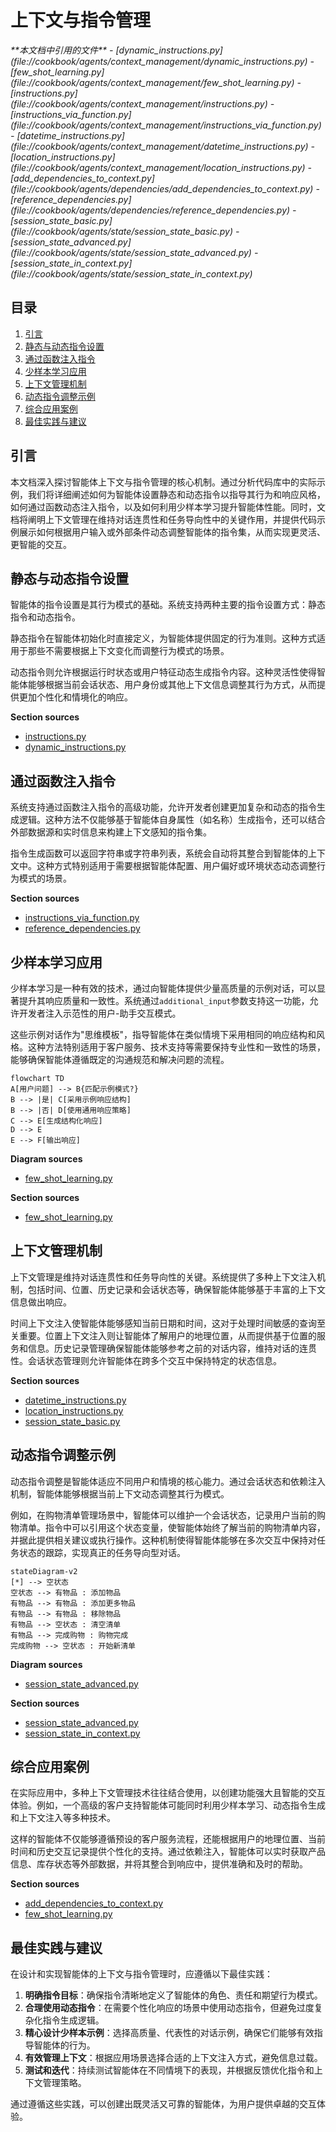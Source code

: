 # 上下文与指令管理

<cite>
**本文档中引用的文件**   
- [dynamic_instructions.py](file://cookbook/agents/context_management/dynamic_instructions.py)
- [few_shot_learning.py](file://cookbook/agents/context_management/few_shot_learning.py)
- [instructions.py](file://cookbook/agents/context_management/instructions.py)
- [instructions_via_function.py](file://cookbook/agents/context_management/instructions_via_function.py)
- [datetime_instructions.py](file://cookbook/agents/context_management/datetime_instructions.py)
- [location_instructions.py](file://cookbook/agents/context_management/location_instructions.py)
- [add_dependencies_to_context.py](file://cookbook/agents/dependencies/add_dependencies_to_context.py)
- [reference_dependencies.py](file://cookbook/agents/dependencies/reference_dependencies.py)
- [session_state_basic.py](file://cookbook/agents/state/session_state_basic.py)
- [session_state_advanced.py](file://cookbook/agents/state/session_state_advanced.py)
- [session_state_in_context.py](file://cookbook/agents/state/session_state_in_context.py)
</cite>

## 目录
1. [引言](#引言)
2. [静态与动态指令设置](#静态与动态指令设置)
3. [通过函数注入指令](#通过函数注入指令)
4. [少样本学习应用](#少样本学习应用)
5. [上下文管理机制](#上下文管理机制)
6. [动态指令调整示例](#动态指令调整示例)
7. [综合应用案例](#综合应用案例)
8. [最佳实践与建议](#最佳实践与建议)

## 引言
本文档深入探讨智能体上下文与指令管理的核心机制。通过分析代码库中的实际示例，我们将详细阐述如何为智能体设置静态和动态指令以指导其行为和响应风格，如何通过函数动态注入指令，以及如何利用少样本学习提升智能体性能。同时，文档将阐明上下文管理在维持对话连贯性和任务导向性中的关键作用，并提供代码示例展示如何根据用户输入或外部条件动态调整智能体的指令集，从而实现更灵活、更智能的交互。

## 静态与动态指令设置
智能体的指令设置是其行为模式的基础。系统支持两种主要的指令设置方式：静态指令和动态指令。

静态指令在智能体初始化时直接定义，为智能体提供固定的行为准则。这种方式适用于那些不需要根据上下文变化而调整行为模式的场景。

动态指令则允许根据运行时状态或用户特征动态生成指令内容。这种灵活性使得智能体能够根据当前会话状态、用户身份或其他上下文信息调整其行为方式，从而提供更加个性化和情境化的响应。

**Section sources**
- [instructions.py](file://cookbook/agents/context_management/instructions.py#L1-L5)
- [dynamic_instructions.py](file://cookbook/agents/context_management/dynamic_instructions.py#L1-L12)

## 通过函数注入指令
系统支持通过函数注入指令的高级功能，允许开发者创建更加复杂和动态的指令生成逻辑。这种方法不仅能够基于智能体自身属性（如名称）生成指令，还可以结合外部数据源和实时信息来构建上下文感知的指令集。

指令生成函数可以返回字符串或字符串列表，系统会自动将其整合到智能体的上下文中。这种方式特别适用于需要根据智能体配置、用户偏好或环境状态动态调整行为模式的场景。

**Section sources**
- [instructions_via_function.py](file://cookbook/agents/context_management/instructions_via_function.py#L1-L20)
- [reference_dependencies.py](file://cookbook/agents/dependencies/reference_dependencies.py#L1-L52)

## 少样本学习应用
少样本学习是一种有效的技术，通过向智能体提供少量高质量的示例对话，可以显著提升其响应质量和一致性。系统通过`additional_input`参数支持这一功能，允许开发者注入示范性的用户-助手交互模式。

这些示例对话作为"思维模板"，指导智能体在类似情境下采用相同的响应结构和风格。这种方法特别适用于客户服务、技术支持等需要保持专业性和一致性的场景，能够确保智能体遵循既定的沟通规范和解决问题的流程。

```mermaid
flowchart TD
A[用户问题] --> B{匹配示例模式?}
B --> |是| C[采用示例响应结构]
B --> |否| D[使用通用响应策略]
C --> E[生成结构化响应]
D --> E
E --> F[输出响应]
```

**Diagram sources**
- [few_shot_learning.py](file://cookbook/agents/context_management/few_shot_learning.py#L1-L95)

**Section sources**
- [few_shot_learning.py](file://cookbook/agents/context_management/few_shot_learning.py#L1-L95)

## 上下文管理机制
上下文管理是维持对话连贯性和任务导向性的关键。系统提供了多种上下文注入机制，包括时间、位置、历史记录和会话状态等，确保智能体能够基于丰富的上下文信息做出响应。

时间上下文注入使智能体能够感知当前日期和时间，这对于处理时间敏感的查询至关重要。位置上下文注入则让智能体了解用户的地理位置，从而提供基于位置的服务和信息。历史记录管理确保智能体能够参考之前的对话内容，维持对话的连贯性。会话状态管理则允许智能体在跨多个交互中保持特定的状态信息。

**Section sources**
- [datetime_instructions.py](file://cookbook/agents/context_management/datetime_instructions.py#L1-L12)
- [location_instructions.py](file://cookbook/agents/context_management/location_instructions.py#L1-L12)
- [session_state_basic.py](file://cookbook/agents/state/session_state_basic.py#L1-L27)

## 动态指令调整示例
动态指令调整是智能体适应不同用户和情境的核心能力。通过会话状态和依赖注入机制，智能体能够根据当前上下文动态调整其行为模式。

例如，在购物清单管理场景中，智能体可以维护一个会话状态，记录用户当前的购物清单。指令中可以引用这个状态变量，使智能体始终了解当前的购物清单内容，并据此提供相关建议或执行操作。这种机制使得智能体能够在多次交互中保持对任务状态的跟踪，实现真正的任务导向型对话。

```mermaid
stateDiagram-v2
[*] --> 空状态
空状态 --> 有物品 : 添加物品
有物品 --> 有物品 : 添加更多物品
有物品 --> 有物品 : 移除物品
有物品 --> 空状态 : 清空清单
有物品 --> 完成购物 : 购物完成
完成购物 --> 空状态 : 开始新清单
```

**Diagram sources**
- [session_state_advanced.py](file://cookbook/agents/state/session_state_advanced.py#L1-L77)

**Section sources**
- [session_state_advanced.py](file://cookbook/agents/state/session_state_advanced.py#L1-L77)
- [session_state_in_context.py](file://cookbook/agents/state/session_state_in_context.py#L1-L37)

## 综合应用案例
在实际应用中，多种上下文管理技术往往结合使用，以创建功能强大且智能的交互体验。例如，一个高级的客户支持智能体可能同时利用少样本学习、动态指令生成和上下文注入等多种技术。

这样的智能体不仅能够遵循预设的客户服务流程，还能根据用户的地理位置、当前时间和历史交互记录提供个性化的支持。通过依赖注入，智能体可以实时获取产品信息、库存状态等外部数据，并将其整合到响应中，提供准确和及时的帮助。

**Section sources**
- [add_dependencies_to_context.py](file://cookbook/agents/dependencies/add_dependencies_to_context.py#L1-L50)
- [few_shot_learning.py](file://cookbook/agents/context_management/few_shot_learning.py#L1-L95)

## 最佳实践与建议
在设计和实现智能体的上下文与指令管理时，应遵循以下最佳实践：

1. **明确指令目标**：确保指令清晰地定义了智能体的角色、责任和期望行为模式。
2. **合理使用动态指令**：在需要个性化响应的场景中使用动态指令，但避免过度复杂化指令生成逻辑。
3. **精心设计少样本示例**：选择高质量、代表性的对话示例，确保它们能够有效指导智能体的行为。
4. **有效管理上下文**：根据应用场景选择合适的上下文注入方式，避免信息过载。
5. **测试和迭代**：持续测试智能体在不同情境下的表现，并根据反馈优化指令和上下文管理策略。

通过遵循这些实践，可以创建出既灵活又可靠的智能体，为用户提供卓越的交互体验。